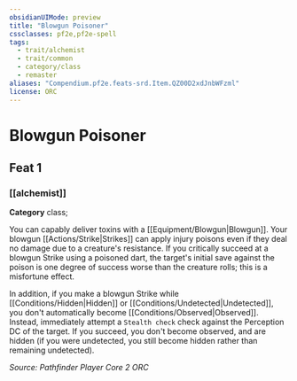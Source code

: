 ```yaml
---
obsidianUIMode: preview
title: "Blowgun Poisoner"
cssclasses: pf2e,pf2e-spell
tags:
  - trait/alchemist
  - trait/common
  - category/class
  - remaster
aliases: "Compendium.pf2e.feats-srd.Item.QZ00D2xdJnbWFzml"
license: ORC
---
```

# Blowgun Poisoner
## Feat 1
### [[alchemist]]

**Category** class; 




You can capably deliver toxins with a [[Equipment/Blowgun|Blowgun]]. Your blowgun [[Actions/Strike|Strikes]] can apply injury poisons even if they deal no damage due to a creature's resistance. If you critically succeed at a blowgun Strike using a poisoned dart, the target's initial save against the poison is one degree of success worse than the creature rolls; this is a misfortune effect.

In addition, if you make a blowgun Strike while [[Conditions/Hidden|Hidden]] or [[Conditions/Undetected|Undetected]], you don't automatically become [[Conditions/Observed|Observed]]. Instead, immediately attempt a `Stealth check` check against the Perception DC of the target. If you succeed, you don't become observed, and are hidden (if you were undetected, you still become hidden rather than remaining undetected).

*Source: Pathfinder Player Core 2*
*ORC*